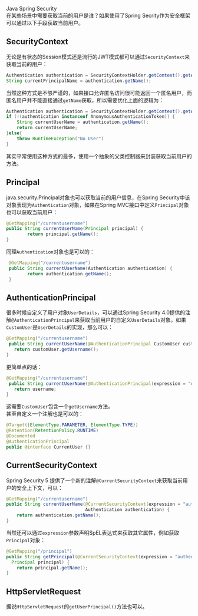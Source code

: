 Java Spring Security<br />在某些场景中需要获取当前的用户是谁？如果使用了Spring Secrity作为安全框架可以通过以下手段获取当前用户。
<a name="X0RgJ"></a>
## SecurityContext
无论是有状态的Session模式还是流行的JWT模式都可以通过`SecurityContext`来获取当前的用户：
```java
Authentication authentication = SecurityContextHolder.getContext().getAuthentication();
String currentPrincipalName = authentication.getName();
```
当然这种方式是不够严谨的，如果接口允许匿名访问很可能返回一个匿名用户，而匿名用户并不能直接通过`getName`获取，所以需要优化上面的逻辑为：
```java
Authentication authentication = SecurityContextHolder.getContext().getAuthentication();
if (!(authentication instanceof AnonymousAuthenticationToken)) {
    String currentUserName = authentication.getName();
    return currentUserName;
}else{
    throw RuntimeException("No User")
}
```
其实平常使用这种方式的最多，使用一个抽象的父类控制器来封装获取当前用户的方法。
<a name="mOcxw"></a>
## Principal
java.security.Principal对象也可以获取当前的用户信息，在Spring Security中该对象表现为`Authentication`对象，如果在Spring MVC接口中定义`Principal`对象也可以获取当前用户：
```java
@GetMapping("/currentusername")
public String currentUserName(Principal principal) {
        return principal.getName();
}
```
同理`Authentication`对象也是可以的：
```java
 @GetMapping("/currentusername")
 public String currentUserName(Authentication authentication) {
        return authentication.getName();
 }
```
<a name="BONqv"></a>
## AuthenticationPrincipal
很多时候自定义了用户对象`UserDetails`，可以通过Spring Security 4.0提供的注解`@AuthenticationPrincipal`来获取当前用户的自定义`UserDetails`对象。如果`CustomUser`是`UserDetails`的实现，那么可以：
```java
@GetMapping("/currentusername")
 public String currentUserName(@AuthenticationPrincipal CustomUser customUser) {
   return customUser.getUsername();
}
```
更简单点的话：
```java
@GetMapping("/currentusername")
 public String currentUserName(@AuthenticationPrincipal(expression = "username") String username) {
   return username;
}
```
这需要`CustomUser`包含一个`getUsername`方法。<br />甚至自定义一个注解也是可以的：
```java
@Target({ElementType.PARAMETER, ElementType.TYPE})
@Retention(RetentionPolicy.RUNTIME)
@Documented
@AuthenticationPrincipal
public @interface CurrentUser {}
```
<a name="ufWbx"></a>
## CurrentSecurityContext
Spring Security 5 提供了一个新的注解`@CurrentSecurityContext`来获取当前用户的安全上下文，可以：
```java
@GetMapping("/currentusername")
public String currentUserName(@CurrentSecurityContext(expression = "authentication") 
                              Authentication authentication) {
    return authentication.getName();
}
```
当然还可以通过`expression`参数声明SpEL表达式来获取其它属性，例如获取`Principal`对象：
```java
@GetMapping("/principal")
public String getPrincipal(@CurrentSecurityContext(expression = "authentication.principal") 
  Principal principal) { 
    return principal.getName(); 
}
```
<a name="o39lF"></a>
## HttpServletRequest
据说`HttpServletRequest`的`getUserPrincipal()`方法也可以。
